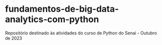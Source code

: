 # fundamentos-de-big-data-analytics-com-python
Repositório destinado às atividades do curso de Python do Senai - Outubro de 2023 

